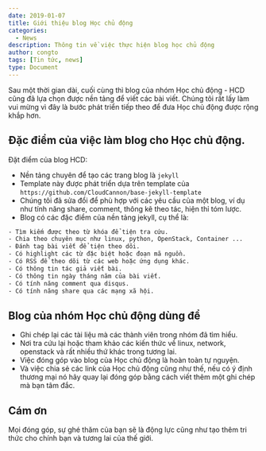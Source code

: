 ```yaml
---
date: 2019-01-07
title: Giới thiệu blog Học chủ động
categories:
  - News
description: Thông tin về việc thực hiện blog học chủ động 
author: congto
tags: [Tin tức, news]
type: Document
---
```

Sau một thời gian dài, cuối cùng thì blog của nhóm Học chủ động - HCD cũng đã lựa chọn được nền tảng để viết các bài viết. Chúng tôi rất lấy làm vui mừng vì đây là bước phát triển tiếp theo để đưa Học chủ động được rộng khắp hơn.
## Đặc điểm của việc làm blog cho Học chủ động.

Đặt điểm của blog HCD:
- Nền tảng chuyên để tạo các trang blog là `jekyll`
- Template này được phát triển dựa trên template của `https://github.com/CloudCannon/base-jekyll-template`
- Chúng tôi đã sửa đổi để phù hợp với các yêu cầu của một blog, ví dụ như tính năng share, comment, thông kê theo tác, hiện thỉ tóm lược.
- Blog có các đặc điểm của nền tảng jekyll, cụ thể là:

```sh
- Tìm kiếm được theo từ khóa để tiện tra cứu.
- Chia theo chuyên mục như linux, python, OpenStack, Container ...
- Đánh tag bài viết để tiện theo dõi.
- Có highlight các từ đặc biệt hoặc đoạn mã nguồn.
- Có RSS để theo dõi từ các web hoặc ứng dụng khác.
- Có thông tin tác giả viết bài.
- Có thông tin ngày tháng năm của bài viết.
- Có tính năng comment qua disqus.
- Có tính năng share qua các mạng xã hội.
```

## Blog của nhóm Học chủ động dùng để

- Ghi chép lại các tài liệu mà các thành viên trong nhóm đã tìm hiểu.
- Nơi tra cứu lại hoặc tham khảo các kiến thức về linux, network, openstack và rất nhiều thứ khác trong tương lai.
- Việc đóng góp vào blog của Học chủ động là hoàn toàn tự nguyện.
- Và việc chia sẻ các link của Học chủ động cũng như thế, nếu có ý định thương mại nó hãy quay lại đóng góp bằng cách viết thêm một ghi chép mà bạn tâm đắc.

## Cám ơn
Mọi đóng góp, sự ghé thăm của bạn sẽ là động lực cũng như tạo thêm tri thức cho chính bạn và tương lai của thế giới.
